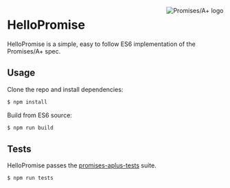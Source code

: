 <a href="https://promisesaplus.com/"><img src="https://promisesaplus.com/assets/logo-small.png" alt="Promises/A+ logo" title="Promises/A+ 1.0 compliant" align="right"/></a>


# HelloPromise
HelloPromise is a simple, easy to follow ES6 implementation of the Promises/A+ spec.

## Usage
Clone the repo and install dependencies:

```bash
$ npm install
```

Build from ES6 source:
```bash
$ npm run build
```

## Tests
HelloPromise passes the [promises-aplus-tests](https://github.com/promises-aplus/promises-tests) suite.

```bash
$ npm run tests
```
